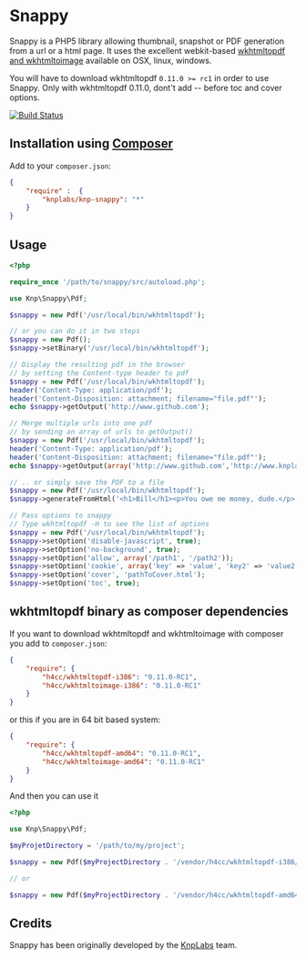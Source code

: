 # Snappy

Snappy is a PHP5 library allowing thumbnail, snapshot or PDF generation from a url or a html page.
It uses the excellent webkit-based [wkhtmltopdf and wkhtmltoimage](http://code.google.com/p/wkhtmltopdf/)
available on OSX, linux, windows.

You will have to download wkhtmltopdf `0.11.0 >= rc1` in order to use Snappy.
Only with wkhtmltopdf 0.11.0, dont't add -- before toc and cover options.

[![Build Status](https://secure.travis-ci.org/KnpLabs/snappy.png?branch=master)](http://travis-ci.org/KnpLabs/snappy)

## Installation using [Composer](http://getcomposer.org/)

Add to your `composer.json`:

```json
{
    "require" :  {
        "knplabs/knp-snappy": "*"
    }
}
```

## Usage

```php
<?php

require_once '/path/to/snappy/src/autoload.php';

use Knp\Snappy\Pdf;

$snappy = new Pdf('/usr/local/bin/wkhtmltopdf');

// or you can do it in two steps
$snappy = new Pdf();
$snappy->setBinary('/usr/local/bin/wkhtmltopdf');

// Display the resulting pdf in the browser
// by setting the Content-type header to pdf
$snappy = new Pdf('/usr/local/bin/wkhtmltopdf');
header('Content-Type: application/pdf');
header('Content-Disposition: attachment; filename="file.pdf"');
echo $snappy->getOutput('http://www.github.com');

// Merge multiple urls into one pdf
// by sending an array of urls to getOutput()
$snappy = new Pdf('/usr/local/bin/wkhtmltopdf');
header('Content-Type: application/pdf');
header('Content-Disposition: attachment; filename="file.pdf"');
echo $snappy->getOutput(array('http://www.github.com','http://www.knplabs.com','http://www.php.net'));

// .. or simply save the PDF to a file
$snappy = new Pdf('/usr/local/bin/wkhtmltopdf');
$snappy->generateFromHtml('<h1>Bill</h1><p>You owe me money, dude.</p>', '/tmp/bill-123.pdf');

// Pass options to snappy
// Type wkhtmltopdf -H to see the list of options
$snappy = new Pdf('/usr/local/bin/wkhtmltopdf');
$snappy->setOption('disable-javascript', true);
$snappy->setOption('no-background', true);
$snappy->setOption('allow', array('/path1', '/path2'));
$snappy->setOption('cookie', array('key' => 'value', 'key2' => 'value2'));
$snappy->setOption('cover', 'pathToCover.html');
$snappy->setOption('toc', true);
```

## wkhtmltopdf binary as composer dependencies

If you want to download wkhtmltopdf and wkhtmltoimage with composer you add to `composer.json`:

```json
{
    "require": {
        "h4cc/wkhtmltopdf-i386": "0.11.0-RC1",
        "h4cc/wkhtmltoimage-i386": "0.11.0-RC1"
    }
}
```

or this if you are in 64 bit based system:

```json
{
    "require": {
        "h4cc/wkhtmltopdf-amd64": "0.11.0-RC1",
        "h4cc/wkhtmltoimage-amd64": "0.11.0-RC1"
    }
}
```

And then you can use it

```php
<?php

use Knp\Snappy\Pdf;

$myProjetDirectory = '/path/to/my/project';

$snappy = new Pdf($myProjectDirectory . '/vendor/h4cc/wkhtmltopdf-i386/bin/wkhtmltopdf-i386');

// or

$snappy = new Pdf($myProjectDirectory . '/vendor/h4cc/wkhtmltopdf-amd64/bin/wkhtmltopdf-amd64');
```


## Credits

Snappy has been originally developed by the [KnpLabs](http://knplabs.com) team.
